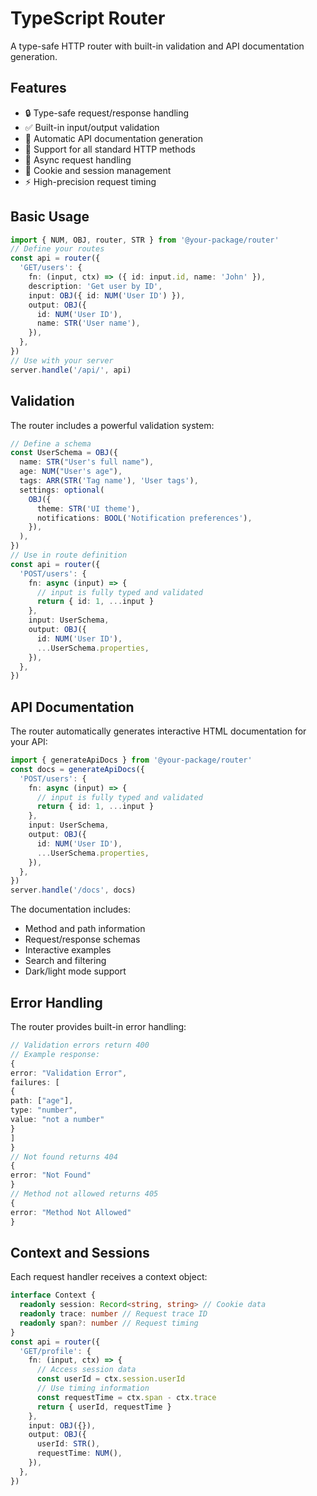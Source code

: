 # TypeScript Router

A type-safe HTTP router with built-in validation and API documentation
generation.

## Features

- 🔒 Type-safe request/response handling
- ✅ Built-in input/output validation
- 📝 Automatic API documentation generation
- 🎯 Support for all standard HTTP methods
- 🔄 Async request handling
- 🍪 Cookie and session management
- ⚡ High-precision request timing

## Basic Usage

```typescript
import { NUM, OBJ, router, STR } from '@your-package/router'
// Define your routes
const api = router({
  'GET/users': {
    fn: (input, ctx) => ({ id: input.id, name: 'John' }),
    description: 'Get user by ID',
    input: OBJ({ id: NUM('User ID') }),
    output: OBJ({
      id: NUM('User ID'),
      name: STR('User name'),
    }),
  },
})
// Use with your server
server.handle('/api/', api)
```

## Validation

The router includes a powerful validation system:

```typescript
// Define a schema
const UserSchema = OBJ({
  name: STR("User's full name"),
  age: NUM("User's age"),
  tags: ARR(STR('Tag name'), 'User tags'),
  settings: optional(
    OBJ({
      theme: STR('UI theme'),
      notifications: BOOL('Notification preferences'),
    }),
  ),
})
// Use in route definition
const api = router({
  'POST/users': {
    fn: async (input) => {
      // input is fully typed and validated
      return { id: 1, ...input }
    },
    input: UserSchema,
    output: OBJ({
      id: NUM('User ID'),
      ...UserSchema.properties,
    }),
  },
})
```

## API Documentation

The router automatically generates interactive HTML documentation for your API:

```typescript
import { generateApiDocs } from '@your-package/router'
const docs = generateApiDocs({
  'POST/users': {
    fn: async (input) => {
      // input is fully typed and validated
      return { id: 1, ...input }
    },
    input: UserSchema,
    output: OBJ({
      id: NUM('User ID'),
      ...UserSchema.properties,
    }),
  },
})
server.handle('/docs', docs)
```

The documentation includes:

- Method and path information
- Request/response schemas
- Interactive examples
- Search and filtering
- Dark/light mode support

## Error Handling

The router provides built-in error handling:

```typescript
// Validation errors return 400
// Example response:
{
error: "Validation Error",
failures: [
{
path: ["age"],
type: "number",
value: "not a number"
}
]
}
// Not found returns 404
{
error: "Not Found"
}
// Method not allowed returns 405
{
error: "Method Not Allowed"
}
```

## Context and Sessions

Each request handler receives a context object:

```typescript
interface Context {
  readonly session: Record<string, string> // Cookie data
  readonly trace: number // Request trace ID
  readonly span?: number // Request timing
}
const api = router({
  'GET/profile': {
    fn: (input, ctx) => {
      // Access session data
      const userId = ctx.session.userId
      // Use timing information
      const requestTime = ctx.span - ctx.trace
      return { userId, requestTime }
    },
    input: OBJ({}),
    output: OBJ({
      userId: STR(),
      requestTime: NUM(),
    }),
  },
})
```
